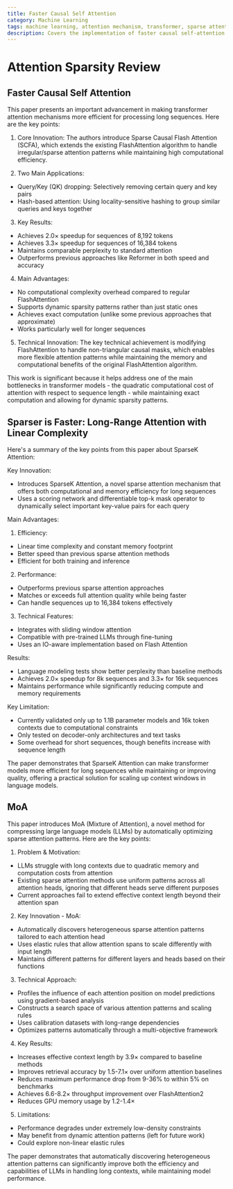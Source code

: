 ```yaml
---
title: Faster Causal Self Attention
category: Machine Learning
tags: machine learning, attention mechanism, transformer, sparse attention
description: Covers the implementation of faster causal self-attention mechanisms for transformer models. Introduces techniques to achieve linear complexity in long-range attention, such as sparse attention patterns and the use of mixture-of-attention (MoA) layers. Discusses the trade-offs between attention sparsity and model performance, highlighting the potential for significant speedups in transformer-based models.
---
```


# Attention Sparsity Review

## Faster Causal Self Attention

This paper presents an important advancement in making transformer attention mechanisms more efficient for processing long sequences. Here are the key points:

1. Core Innovation: The authors introduce Sparse Causal Flash Attention (SCFA), which extends the existing FlashAttention algorithm to handle irregular/sparse attention patterns while maintaining high computational efficiency.

2. Two Main Applications:
- Query/Key (QK) dropping: Selectively removing certain query and key pairs
- Hash-based attention: Using locality-sensitive hashing to group similar queries and keys together

3. Key Results:
- Achieves 2.0× speedup for sequences of 8,192 tokens
- Achieves 3.3× speedup for sequences of 16,384 tokens
- Maintains comparable perplexity to standard attention
- Outperforms previous approaches like Reformer in both speed and accuracy

4. Main Advantages:
- No computational complexity overhead compared to regular FlashAttention
- Supports dynamic sparsity patterns rather than just static ones
- Achieves exact computation (unlike some previous approaches that approximate)
- Works particularly well for longer sequences

5. Technical Innovation:
The key technical achievement is modifying FlashAttention to handle non-triangular causal masks, which enables more flexible attention patterns while maintaining the memory and computational benefits of the original FlashAttention algorithm.

This work is significant because it helps address one of the main bottlenecks in transformer models - the quadratic computational cost of attention with respect to sequence length - while maintaining exact computation and allowing for dynamic sparsity patterns.

## Sparser is Faster: Long-Range Attention with Linear Complexity

Here's a summary of the key points from this paper about SparseK Attention:

Key Innovation:
- Introduces SparseK Attention, a novel sparse attention mechanism that offers both computational and memory efficiency for long sequences
- Uses a scoring network and differentiable top-k mask operator to dynamically select important key-value pairs for each query

Main Advantages:
1. Efficiency:
- Linear time complexity and constant memory footprint
- Better speed than previous sparse attention methods
- Efficient for both training and inference

2. Performance:
- Outperforms previous sparse attention approaches
- Matches or exceeds full attention quality while being faster
- Can handle sequences up to 16,384 tokens effectively

3. Technical Features:
- Integrates with sliding window attention
- Compatible with pre-trained LLMs through fine-tuning
- Uses an IO-aware implementation based on Flash Attention

Results:
- Language modeling tests show better perplexity than baseline methods
- Achieves 2.0× speedup for 8k sequences and 3.3× for 16k sequences
- Maintains performance while significantly reducing compute and memory requirements

Key Limitation:
- Currently validated only up to 1.1B parameter models and 16k token contexts due to computational constraints
- Only tested on decoder-only architectures and text tasks
- Some overhead for short sequences, though benefits increase with sequence length

The paper demonstrates that SparseK Attention can make transformer models more efficient for long sequences while maintaining or improving quality, offering a practical solution for scaling up context windows in language models.

## MoA

This paper introduces MoA (Mixture of Attention), a novel method for compressing large language models (LLMs) by automatically optimizing sparse attention patterns. Here are the key points:

1. Problem & Motivation:
- LLMs struggle with long contexts due to quadratic memory and computation costs from attention
- Existing sparse attention methods use uniform patterns across all attention heads, ignoring that different heads serve different purposes
- Current approaches fail to extend effective context length beyond their attention span

2. Key Innovation - MoA:
- Automatically discovers heterogeneous sparse attention patterns tailored to each attention head
- Uses elastic rules that allow attention spans to scale differently with input length
- Maintains different patterns for different layers and heads based on their functions

3. Technical Approach:
- Profiles the influence of each attention position on model predictions using gradient-based analysis
- Constructs a search space of various attention patterns and scaling rules
- Uses calibration datasets with long-range dependencies
- Optimizes patterns automatically through a multi-objective framework

4. Key Results:
- Increases effective context length by 3.9× compared to baseline methods
- Improves retrieval accuracy by 1.5-7.1× over uniform attention baselines
- Reduces maximum performance drop from 9-36% to within 5% on benchmarks
- Achieves 6.6-8.2× throughput improvement over FlashAttention2
- Reduces GPU memory usage by 1.2-1.4×

5. Limitations:
- Performance degrades under extremely low-density constraints
- May benefit from dynamic attention patterns (left for future work)
- Could explore non-linear elastic rules

The paper demonstrates that automatically discovering heterogeneous attention patterns can significantly improve both the efficiency and capabilities of LLMs in handling long contexts, while maintaining model performance.